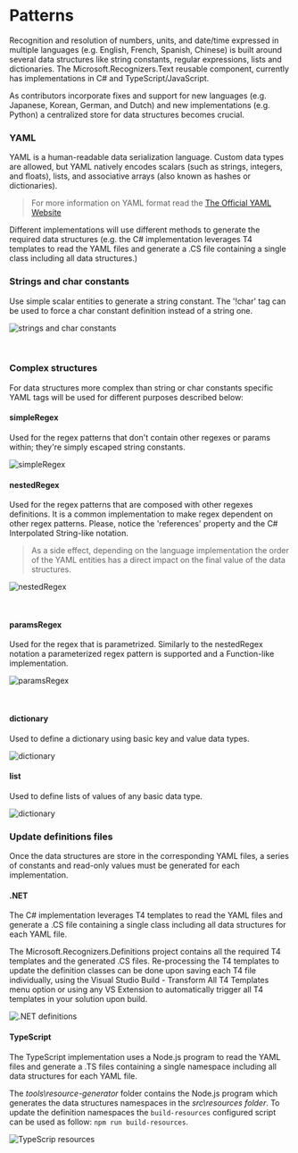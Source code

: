# Patterns
Recognition and resolution of numbers, units, and date/time expressed in multiple languages (e.g. English, French, Spanish, Chinese) is built around several data structures like string constants, regular expressions, lists and dictionaries.
The Microsoft.Recognizers.Text reusable component, currently has implementations in C# and TypeScript/JavaScript.

As contributors incorporate fixes and support for new languages (e.g. Japanese, Korean, German, and Dutch) and new implementations (e.g. Python) a centralized store for data structures becomes crucial.

### YAML
YAML is a human-readable data serialization language. Custom data types are allowed, but YAML natively encodes scalars (such as strings, integers, and floats), lists, and associative arrays (also known as hashes or dictionaries).

> For more information on YAML format read the [The Official YAML Website](http://yaml.org/)

Different implementations will use different methods to generate the required data structures (e.g. the C#  implementation leverages T4 templates to read the YAML files and generate a .CS file containing a single class including all data structures.) 

### Strings and char constants
Use simple scalar entities to generate a string constant. The '!char' tag can be used to force a char constant definition instead of a string one.

![strings and char constants](images/strings-char-constants.png)

 
### Complex structures
For data structures more complex than string or char constants specific YAML tags will be used for different purposes described below:
 
#### simpleRegex
Used for the regex patterns that don't contain other regexes or params within; they're simply escaped string constants.

![simpleRegex](images/simpleregex.png)


#### nestedRegex
Used for the regex patterns that are composed with other regexes definitions. It is a common implementation to make regex dependent on other regex patterns. Please, notice the 'references' property and the C# Interpolated String-like notation.
> As a side effect, depending on the language implementation the order of the YAML entities has a direct impact on the final value of the data structures.

![nestedRegex](images/nestedregex.png)

 
#### paramsRegex
Used for the regex that is parametrized. Similarly to the nestedRegex notation a parameterized regex pattern is supported and a Function-like implementation.

![paramsRegex](images/paramsregex.png)

 
#### dictionary
Used to define a dictionary using basic key and value data types.

![dictionary](images/dictionary.png)


#### list
Used to define lists of values of any basic data type.

![dictionary](images/list.png)



### Update definitions files
Once the data structures are store in the corresponding YAML files, a series of constants and read-only values must be generated for each implementation.

#### .NET
The C#  implementation leverages T4 templates to read the YAML files and generate a .CS file containing a single class including all data structures for each YAML file.

The Microsoft.Recognizers.Definitions project contains all the required T4 templates and the generated .CS files. Re-processing the T4 templates to update the definition classes can be done upon saving each T4 file individually, using the Visual Studio Build - Transform All T4 Templates menu option or using any VS Extension to automatically trigger all T4 templates in your solution upon build.

![.NET definitions](images/net-definitions.png)


#### TypeScript
The TypeScript implementation uses a Node.js program to read the YAML files and generate a .TS files containing a single namespace including all data structures for each YAML file.

The *tools\resource-generator* folder contains the Node.js program which generates the data structures namespaces in the *src\resources folder*. To update the definition namespaces the `build-resources` configured script can be used as follow: `npm run build-resources`.

![TypeScrip resources](images/typescript-resources.png)
